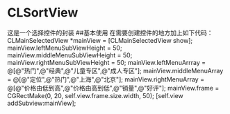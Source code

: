 # CLSortView
这是一个选择控件的封装
##基本使用
在需要创建控件的地方加上如下代码：
CLMainSelectedView *mainView = [CLMainSelectedView show];
mainView.leftMenuSubViewHeight = 50;
mainView.middleMenuSubViewHeight = 50;
mainView.rightMenuSubViewHeight = 50;
mainView.leftMenuArrray = @[@"热门",@"经典",@"儿童专区",@"成人专区"];
mainView.middleMenuArray = @[@"定位",@"热门",@"上海",@"北京"];
mainView.rightMenuArray = @[@"价格由低到高",@"价格由高到低",@"销量",@"好评"];
mainView.frame = CGRectMake(0, 20, self.view.frame.size.width, 50);
[self.view addSubview:mainView];
